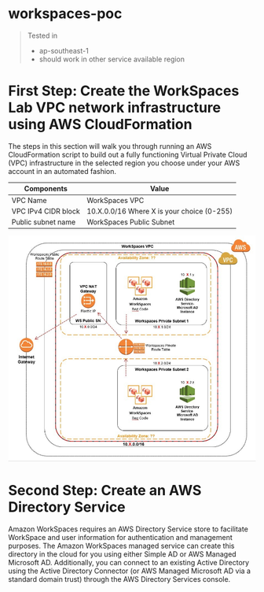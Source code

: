 # workspaces-poc

> Tested in
> * ap-southeast-1
> * should work in other service available region

# First Step: Create the WorkSpaces Lab VPC network infrastructure using AWS CloudFormation 
The steps in this section will walk you through running an AWS CloudFormation script to build out a fully functioning Virtual Private Cloud (VPC) infrastructure in the selected region you choose under your AWS account in an automated fashion.

| Components | Value |
| ------------- | ------------- |
| VPC Name  | WorkSpaces VPC  |
| VPC IPv4 CIDR block   | 10.X.0.0/16   Where X is your choice (0-255)  |
| Public subnet name  | WorkSpaces Public Subnet  |

![workspaces-poc](images/network_diagram.jpg)


# Second Step: Create an AWS Directory Service
Amazon WorkSpaces requires an AWS Directory Service store to facilitate WorkSpace and user information for authentication and management purposes. The Amazon WorkSpaces managed service can create this directory in the cloud for you using either Simple AD  or AWS Managed Microsoft AD. Additionally, you can connect to an existing Active Directory using the Active Directory Connector (or AWS Managed Microsoft AD via a standard domain trust) through the AWS Directory Services console. 
